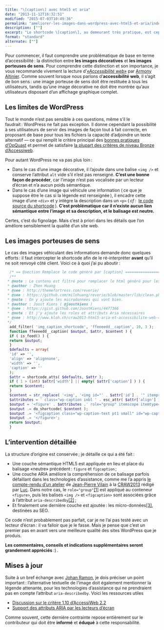 ```yaml
---
title: "\[caption\] avec html5 et aria"
date: "2013-11-12T16:32:51"
modified: "2015-07-03T10:49:36"
permalink: "ameliorer-les-images-dans-wordpress-avec-html5-et-aria/index.html"
description: [""]
excerpt: "Le shortcode \[caption\], au demeurant très pratique, est cependant très limité : il se contente d’ajouter l’image et sa description ( un paragraphe ) dans une div. Correct pour l’affichage, mais très léger en terme de sémantique et d’accessibilité. Voyons comment améliorer ça ! [Lire la suite de « \[caption\] avec html5 et aria » →](https://www.ffoodd.fr/ameliorer-les-images-dans-wordpress-avec-html5-et-aria/)"
format: "standard"
alternate: [""]
---
```

Pour commencer, il faut comprendre une problématique de base en terme d’accessibilité :&nbsp;la distinction entre **les images décoratives** et **les images porteuses de sens**. Pour comprendre cette distinction et son importance, je vous recommande vivement la lecture d’[_«Accessibilité web»_](https://www.ffoodd.fr/lecture-accessibilite-web/ "Accessibilité web") par [Armony Altinier](http://www.armonyaltinier.fr/ "Le site d’Armony Altinier (nouvelle fenêtre)"). Comme souvent lorsque nous parlons d’**accessibilité web**, il s’agit de bon sens :&nbsp;une image porteuse de sens doit être restituée à tous les utilisateurs, tandis qu’une image décorative ne doit être montrée qu’aux utilisateurs disposant d’un affichage graphique complet.

## Les limites de WordPress

Tout le monde n’est pas sensible à ces questions, même s’il le faudrait :&nbsp;WordPress ne fait pas exception. Il donne cependant la possibilité à ses utilisateurs de servir des images de façon tout à fait correcte, en proposant de base pour tous les fichiers la capacité d’adjoindre un texte alternatif — ce qui remplit le critère principal des [bonnes pratiques d’OpQuast](http://checklists.opquast.com/fr/ "Les checklists OpQuast (nouvelle fenêtre)") et permet de satisfaire [la plupart des critères de niveau Bronze d’Accessiweb](http://www.accessiweb.org/index.php/accessiweb_2.2_liste_generale.html#images "La thématique image sur Accessiweb (nouvelle fenêtre)").

Pour autant WordPress ne va pas plus loin :

* Dans le cas d’une image décorative, il l’ajoute dans une balise `<img />` et conserve l’attribut `alt` vide s’il n’est pas renseigné. **C’est une bonne façon de procéder**, car l’image n’est pas vocalisée par un lecteur d’écran et n’a aucun poids sémantique.
* Dans le cas d’une image qui véhicule une information ( ce que je suppose être le cas si la légende est renseignée ), il encadre cette image d’une `<div>` et y intègre la description dans un `<p>` ( _cf :_&nbsp; [le code source du shortcode](http://core.trac.wordpress.org/browser/tags/3.7.1/src/wp-includes/media.php#L614 "Le code source du shortcode (nouvelle fenêtre)") ). **C’est problématique car il n’existe aucun lien sémantique entre l’image et sa description, et le balisage est neutre.**

Certes, c’est du fignolage. Mais c’est à priori dans les détails que l’on améliore sensiblement la qualité d’un site web.

## Les images porteuses de sens

Le cas des images véhiculant des informations demande donc quelques efforts :&nbsp;il faut intercepter le shortcode afin de le ré-interpréter **avant** qu’il ne soit renvoyé côté client. Voici ce à quoi j’ai pu aboutir :&nbsp;

```php
  /* == @section Remplace le code généré par [caption] ==================== */
  /**
 * @note : Le contenu est filtré pour remplacer le html généré pour les caption par du html5 sémantique. Astuce trouvée sur Reverie.
 * @author : Zhen Huang
 * @see : http://themefortress.com/reverie/
 * @see : https://github.com/milohuang/reverie/blob/master/lib/clean.php#LC151
 * @note : On y ajoute les microdonnées qui vont bien.
 * @author : Joost Kiens ( @joostkiens )
 * @see : https://gist.github.com/JoostKiens/4477366
 * @note : Et j'y ajoute les roles et attributs Aria nécessaires
 * @see : http://www.kloh.ch/craw2013-html5-aria-et-accessibilite-web-479
 */
  add_filter( 'img_caption_shortcode', 'ffeeeedd__caption', 10, 3 );
  function ffeeeedd__caption( $output, $attr, $content ) {
  if ( is_feed() ) {
  return $output;
  }
  $defaults = array(
  'id' => '',
  'align' => 'alignnone',
  'width' => '',
  'caption' => ''
  );
  $attr = shortcode_atts( $defaults, $attr );
  if ( 1 > (int) $attr['width'] || empty( $attr['caption'] ) ) {
  return $content;
  }
  $content = str_replace( '<img', '<img id="' . $attr['id'] . '" itemprop="contentURL" aria-describedby="wp-caption--' . $attr['id'] . '"', $content );
  $attributes = ' class="wp-caption inbl ' . esc_attr( $attr['align'] ) . '"';
  $output = '<figure' . $attributes .' role="group" itemscope itemtype="http://schema.org/ImageObject">';
  $output .= do_shortcode( $content );
  $output .= '<figcaption class="wp-caption-text pt1 small" id="wp-caption--' . $attr['id'] . '" itemprop="description">' . $attr['caption'] . '</figcaption>';
  $output .= '</figure>';
  return $output;
  }
```

## L’intervention détaillée

La structure d’origine est conservée ;&nbsp;je détaille ce qui a été fait :

* Une couche sémantique HTML5 est appliquée en lieu et place du balisage «neutre» précédent :&nbsp;`figure` et `figcaption` ;
* Une couche ARIA améliore la compréhension de ce balisage parfois défaillant dans les technologies d’assistance, comme me l’a appris [le compte-rendu d’un atelier](http://www.kloh.ch/craw2013-html5-aria-et-accessibilite-web-479 "Compte-rendu de l'atelier de J.P. Villain par Luc (nouvelle fenêtre)") de [Jean-Pierre Vilain](https://twitter.com/villainjp "Profil Twitter de Jean-Pierre Villain (nouvelle fenêtre)") à la [CRAW2013](http://www.telono.com/fr/agence/conference-romande-accessibilite-web-2013/ "Conférence Romande sur l’Accessibilité Web 2013 (nouvelle fenêtre)") rédigé par [Luc](https://twitter.com/klohFR "Profil Twitter de Luc Poupard (nouvelle fenêtre)"). Dans notre cas, le `role="group"`[\[1\]](https://www.ffoodd.fr/ameliorer-les-images-dans-wordpress-avec-html5-et-aria/#note-1 "En savoir plus sur le rôle «group» :&nbsp;https://developer.mozilla.org/en-US/docs/Accessibility/ARIA/ARIA_Techniques/Using_the_group_role") est appliqué au conteneur `<figure>`, puis les balises `<img />` et `<figcaption>` sont associées grâce à l’attribut `aria-describedby`[\[2\]](https://www.ffoodd.fr/ameliorer-les-images-dans-wordpress-avec-html5-et-aria/#note-2 "Vous pourrez en apprendre plus sur cet attribut ici :&nbsp;https://developer.mozilla.org/en-US/docs/Accessibility/ARIA/ARIA_Techniques/Using_the_aria-describedby_attribute") ;
* Et finalement une dernière couche est ajoutée :&nbsp;les micro-données[\[3\]](https://www.ffoodd.fr/ameliorer-les-images-dans-wordpress-avec-html5-et-aria/#note-3 "Découvrir les micro-données pour enrichir les objets images :&nbsp;http://schema.org/ImageObject"), destinées au SEO.

Ce code n’est probablement pas parfait, car je ne l’ai pas testé avec un lecteur d’écran :&nbsp;il va falloir que je le fasse. Mais je pense que c’est un premier pas en avant vers une meilleure qualité des sites WordPress que je produis.

**Les commentaires, conseils et indications supplémentaires seront grandement appréciés** :) .

## Mises à jour

Suite à un bref échange avec [Johan Ramon](https://twitter.com/johan_ramon "Johan Ramon sur Twitter (nouvelle fenêtre)"), je dois préciser un point important :&nbsp;l’alternative textuelle de l’image doit également mentionner la légende attenante, pour les technologies d’assistance qui ne prendraient pas en compte l’attribut `aria-describedby`. Voici les ressources utiles 

* [Discussion sur le critère 1.10 d’AccessiWeb 2.2](http://www.accessiweb.org/forumhtml5/viewtopic.php?id=39#p810 "Discussion sur le forum d’AccessiWeb (nouvelle fenêtre)")
* [Support des attributs ARIA par les lecteurs d’écran](http://blog.atalan.fr/support-des-attributs-aria-par-les-lecteurs-decran/ "Article sur le blog de la société Atalan (nouvelle fenêtre)")

Comme souvent, cette dernière contrainte repose entièrement sur le contributeur qui doit être **informé** et **éduqué** à cette responsabilité.